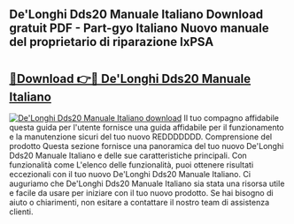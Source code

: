 ## De'Longhi Dds20 Manuale Italiano Download gratuit PDF - Part-gyo Italiano Nuovo manuale del proprietario di riparazione lxPSA

# <h2><a href="http://dfg5in.blite.top/?on=De%27Longhi+Dds20+Manuale+Italiano">🔗Download 👉🔴 De'Longhi Dds20 Manuale Italiano</a></h2>

[![De'Longhi Dds20 Manuale Italiano download](https://i.imgur.com/lujVjoI.png)](http://dfg5in.blite.top/?on=De%27Longhi+Dds20+Manuale+Italiano)
Il tuo compagno affidabile questa guida per l'utente fornisce una guida affidabile per il funzionamento e la manutenzione sicuri del tuo nuovo REDDDDDDD. Comprensione del prodotto Questa sezione fornisce una panoramica del tuo nuovo De'Longhi Dds20 Manuale Italiano e delle sue caratteristiche principali. Con funzionalità come L'elenco delle funzionalità, puoi ottenere risultati eccezionali con il tuo nuovo De'Longhi Dds20 Manuale Italiano. Ci auguriamo che De'Longhi Dds20 Manuale Italiano sia stata una risorsa utile e facile da usare per iniziare con il tuo nuovo prodotto. Se hai bisogno di aiuto o chiarimenti, non esitare a contattare il nostro team di assistenza clienti.
